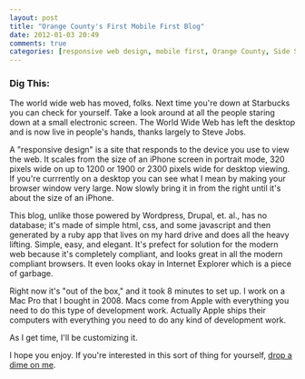 ```yaml
---
layout: post
title: "Orange County's First Mobile First Blog"
date: 2012-01-03 20:49
comments: true
categories: [responsive web design, mobile first, Orange County, Side Six]
---
```

### Dig This:

The world wide web has moved, folks. Next time you're down at Starbucks you can check for yourself. Take a look around at all the people staring down at a small electronic screen.  The World Wide Web has left the desktop and is now live in people's hands, thanks largely to Steve Jobs. 

A "responsive design" is a site that responds to the device you use to view the web.  It scales from the size of an iPhone screen in portrait mode, 320 pixels wide on up to 1200 or 1900 or 2300 pixels wide for desktop viewing. If you're currrently on a desktop you can see what I mean by making your browser window very large.  Now slowly bring it in from the right until it's about the size of an iPhone.  
<!-- more -->

This blog, unlike those powered by Wordpress, Drupal, et. al., has no database; it's made of simple html, css, and some javascript and then generated by a ruby app that lives on my hard drive and does all the heavy lifting.  Simple, easy, and elegant.  It's prefect for solution for the modern web because it's completely compliant, and looks great in all the modern compliant browsers. It even looks okay in Internet Explorer which is a piece of garbage. 

Right now it's "out of the box," and it took 8 minutes to set up.  I work on a Mac Pro that I bought in 2008. Macs come from Apple with everything you need to do this type of development work.  Actually Apple ships their computers with everything you need to do any kind of development work. 

As I get time, I'll be customizing it. 

I hope you enjoy.  If you're interested in this sort of thing for yourself, [drop a dime on me](mailto:info@theinsufferabledanavery.com). 